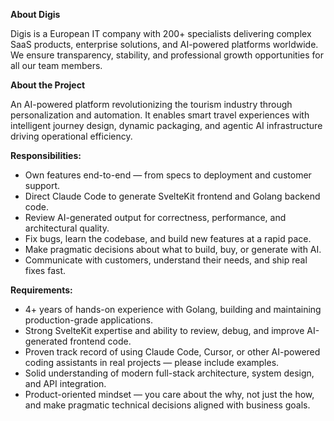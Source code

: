 **About Digis**

Digis is a European IT company with 200+ specialists delivering complex SaaS
products, enterprise solutions, and AI-powered platforms worldwide.  
We ensure transparency, stability, and professional growth opportunities for
all our team members.

  
**About the Project**

An AI-powered platform revolutionizing the tourism industry through
personalization and automation. It enables smart travel experiences with
intelligent journey design, dynamic packaging, and agentic AI infrastructure
driving operational efficiency.  
  
**Responsibilities:**

  * Own features end-to-end — from specs to deployment and customer support.
  * Direct Claude Code to generate SvelteKit frontend and Golang backend code.
  * Review AI-generated output for correctness, performance, and architectural quality.
  * Fix bugs, learn the codebase, and build new features at a rapid pace.
  * Make pragmatic decisions about what to build, buy, or generate with AI.
  * Communicate with customers, understand their needs, and ship real fixes fast.

**Requirements:**

  * 4+ years of hands-on experience with Golang, building and maintaining production-grade applications.
  * Strong SvelteKit expertise and ability to review, debug, and improve AI-generated frontend code.
  * Proven track record of using Claude Code, Cursor, or other AI-powered coding assistants in real projects — please include examples.
  * Solid understanding of modern full-stack architecture, system design, and API integration.
  * Product-oriented mindset — you care about the why, not just the how, and make pragmatic technical decisions aligned with business goals.